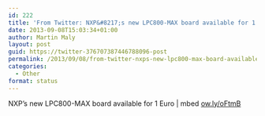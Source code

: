 ```yaml
---
id: 222
title: 'From Twitter: NXP&#8217;s new LPC800-MAX board available for 1 Euro |&#8230;'
date: 2013-09-08T15:03:34+01:00
author: Martin Maly
layout: post
guid: https://twitter-376707387446788096-post
permalink: /2013/09/08/from-twitter-nxps-new-lpc800-max-board-available-for-1-euro/
categories:
  - Other
format: status
---
```

NXP&#8217;s new LPC800-MAX board available for 1 Euro | mbed [ow.ly/oFtmB](https://ow.ly/oFtmB)